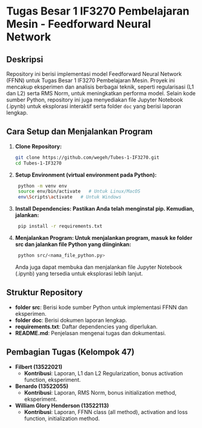 # Tugas Besar 1 IF3270 Pembelajaran Mesin - Feedforward Neural Network

## Deskripsi
Repository ini berisi implementasi model Feedforward Neural Network (FFNN) untuk Tugas Besar 1 IF3270 Pembelajaran Mesin. Proyek ini mencakup eksperimen dan analisis berbagai teknik, seperti regularisasi (L1 dan L2) serta RMS Norm, untuk meningkatkan performa model. Selain kode sumber Python, repository ini juga menyediakan file Jupyter Notebook (.ipynb) untuk eksplorasi interaktif serta folder `doc` yang berisi laporan lengkap.

## Cara Setup dan Menjalankan Program
1. **Clone Repository:**
   ```bash
   git clone https://github.com/wegeh/Tubes-1-IF3270.git
   cd Tubes-1-IF3270
   ```

2. **Setup Environment (virtual environment pada Python):**
   ```bash
    python -m venv env
    source env/bin/activate   # Untuk Linux/MacOS
    env\Scripts\activate   # Untuk Windows
   ```

3. **Install Dependencies: Pastikan Anda telah menginstal pip. Kemudian, jalankan:**
   ```bash
    pip install -r requirements.txt
   ```

4. **Menjalankan Program: Untuk menjalankan program, masuk ke folder src dan jalankan file Python yang diinginkan:**
   ```bash
    python src/<nama_file_python.py>
   ```
    Anda juga dapat membuka dan menjalankan file Jupyter Notebook (.ipynb) yang tersedia untuk eksplorasi lebih lanjut.

## Struktur Repository
- **folder src**: Berisi kode sumber Python untuk implementasi FFNN dan eksperimen.
- **folder doc**: Berisi dokumen laporan lengkap.
- **requirements.txt**: Daftar dependencies yang diperlukan.
- **README.md**: Penjelasan mengenai tugas dan dokumentasi.

## Pembagian Tugas (Kelompok 47)
- **Filbert (13522021)**
  - **Kontribusi**: Laporan, L1 dan L2 Regularization, bonus activation function, eksperiment.
- **Benardo (13522055)**
  - **Kontribusi**: Laporan, RMS Norm, bonus initialization method, eksperiment.
- **William Glory Henderson (13522113)**
  - **Kontribusi**: Laporan, FFNN class (all method), activation and loss function, initialization method.